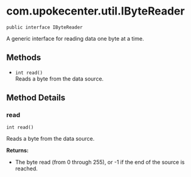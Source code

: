 # com.upokecenter.util.IByteReader

    public interface IByteReader

A generic interface for reading data one byte at a time.

## Methods

* `int read()`<br>
 Reads a byte from the data source.

## Method Details

### read

    int read()

Reads a byte from the data source.

**Returns:**

* The byte read (from 0 through 255), or -1 if the end of the source
 is reached.
